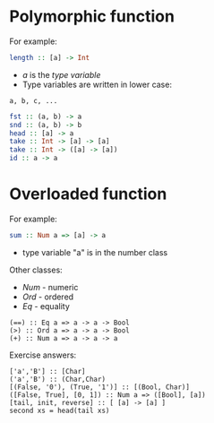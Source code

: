 # Polymorphic function

For example:
```haskell
length :: [a] -> Int
```
* _a_ is the _type variable_
* Type variables are written in lower case:
```
a, b, c, ...
```

```haskell
fst :: (a, b) -> a
snd :: (a, b) -> b
head :: [a] -> a
take :: Int -> [a] -> [a]
take :: Int -> ([a] -> [a])
id :: a -> a
```

# Overloaded function

For example:
```haskell
sum :: Num a => [a] -> a
```
* type variable "a" is in the number class

Other classes:
* _Num_ - numeric
* _Ord_ - ordered
* _Eq_ - equality

```
(==) :: Eq a => a -> a -> Bool
(>) :: Ord a => a -> a -> Bool
(+) :: Num a => a -> a -> a
```

Exercise answers:
```
['a','B'] :: [Char]
('a','B') :: (Char,Char)
[(False, '0'), (True, '1')] :: [(Bool, Char)]
([False, True], [0, 1]) :: Num a => ([Bool], [a])
[tail, init, reverse] :: [ [a] -> [a] ]
second xs = head(tail xs)
```